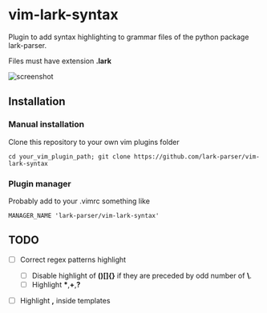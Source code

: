 # vim-lark-syntax

Plugin to add syntax highlighting to grammar files of the python 
package lark-parser.

Files must have extension **.lark**

![screenshot](https://github.com/omega16/vim-lark-syntax/blob/master/example.png)

## Installation

### Manual installation

Clone this repository to your own vim plugins folder 

```
cd your_vim_plugin_path; git clone https://github.com/lark-parser/vim-lark-syntax
```

### Plugin manager

Probably add to your .vimrc something like 

```
MANAGER_NAME 'lark-parser/vim-lark-syntax'
```


## TODO

- [ ] Correct regex patterns highlight
    + [ ] Disable highlight of **()[]{}** if they 
  are preceded by odd number of **\\**.
    + [ ] Highlight **\***,**+**,**?** 
- [ ] Highlight **,** inside templates 

